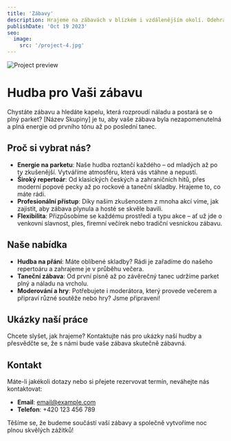 ```yaml
---
title: 'Zábavy'
description: Hrajeme na zábavách v blízkém i vzdálenějším okolí. Odehráli jsme spousty povedených akcí velkých, malých, vnitřních, venkovních :-)
publishDate: 'Oct 19 2023'
seo:
  image:
    src: '/project-4.jpg'
---
```


![Project preview](/project-4.jpg)

# Hudba pro Vaši zábavu

Chystáte zábavu a hledáte kapelu, která rozproudí náladu a postará se o plný parket? [Název Skupiny] je tu, aby vaše zábava byla nezapomenutelná a plná energie od prvního tónu až po poslední tanec.

## Proč si vybrat nás?

- **Energie na parketu**: Naše hudba roztančí každého – od mladých až po ty zkušenější. Vytváříme atmosféru, která vás vtáhne a nepustí.
- **Široký repertoár**: Od klasických českých a zahraničních hitů, přes moderní popové pecky až po rockové a taneční skladby. Hrajeme to, co máte rádi.
- **Profesionální přístup**: Díky našim zkušenostem z mnoha akcí víme, jak zajistit, aby zábava plynula a hosté se skvěle bavili.
- **Flexibilita**: Přizpůsobíme se každému prostředí a typu akce – ať už jde o venkovní slavnost, ples, firemní večírek nebo tradiční vesnickou zábavu.

## Naše nabídka

- **Hudba na přání**: Máte oblíbené skladby? Rádi je zařadíme do našeho repertoáru a zahrajeme je v průběhu večera.
- **Taneční zábava**: Od první písně až po závěrečný tanec udržíme parket plný a náladu na vrcholu.
- **Moderování a hry**: Potřebujete i moderátora, který provede večerem a připraví různé soutěže nebo hry? Jsme připraveni!

## Ukázky naší práce

Chcete slyšet, jak hrajeme? Kontaktujte nás pro ukázky naší hudby a přesvědčte se, že s námi bude vaše zábava skutečně zábavná.

## Kontakt

Máte-li jakékoli dotazy nebo si přejete rezervovat termín, neváhejte nás kontaktovat:

- **Email**: [email@example.com](mailto:email@example.com)
- **Telefon**: +420 123 456 789

Těšíme se, že budeme součástí vaší zábavy a společně vytvoříme noc plnou skvělých zážitků!
